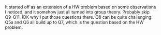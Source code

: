 It started off as an extension of a HW problem based on some observations I noticed, and it somehow just all turned into group theory. Probably skip Q9-Q11, IDK why I put those questions there. Q8 can be quite challenging.
Q5a and Q6 all build up to Q7, which is the question based on the HW problem.
